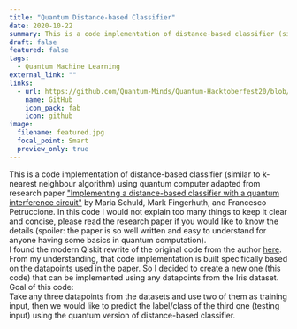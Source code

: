 ```yaml
---
title: "Quantum Distance-based Classifier"
date: 2020-10-22
summary: This is a code implementation of distance-based classifier (similar to k-nearest neighbour algorithm) using quantum computer adapted from research paper [\"Implementing a distance-based classifier with a quantum interference circuit\"](https://arxiv.org/abs/1703.10793) by Maria Schuld, Mark Fingerhuth, and Francesco Petruccione.
draft: false
featured: false
tags:
  - Quantum Machine Learning
external_link: ""
links:
  - url: https://github.com/Quantum-Minds/Quantum-Hacktoberfest20/blob/main/quantum%20ML/Quantum%20Distance-based%20Classifier/Quantum%20Distance-based%20Classifier.ipynb
    name: GitHub
    icon_pack: fab
    icon: github
image:
  filename: featured.jpg
  focal_point: Smart
  preview_only: true
---
```

This is a code implementation of distance-based classifier (similar to k-nearest neighbour algorithm) using quantum computer adapted from research paper [\"Implementing a distance-based classifier with a quantum interference circuit\"](https://arxiv.org/abs/1703.10793) by Maria Schuld, Mark Fingerhuth, and Francesco Petruccione. In this code I would not explain too many things to keep it clear and concise, please read the research paper if you would like to know the details (spoiler: the paper is so well written and easy to understand for anyone having some basics in quantum computation).
<br>
I found the modern Qiskit rewrite of the original code from the author [here](https://github.com/markf94/ibmq_code_epl_119_60002/blob/master/qiskit_distance_based_classifier.py). From my understanding, that code implementation is built specifically based on the datapoints used in the paper. So I decided to create a new one (this code) that can be implemented using any datapoints from the Iris dataset.
<br>
Goal of this code:<br>
Take any three datapoints from the datasets and use two of them as training input, then we would like to predict the label/class of the third one (testing input) using the quantum version of distance-based classifier.
